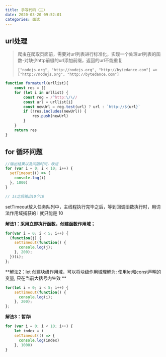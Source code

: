 ```yaml
---
title: 手写代码（二）
date: 2020-03-20 09:52:01
categories: 面试
---
```


## url处理

> 爬虫在爬取页面前，需要对url列表进行标准化，实现一个处理url列表的函数-对缺少http前缀的url添加前缀，返回的url不能重复
>
> `["nodejs.org", "http://nodejs.org", "http://bytedance.com"] => ["http://nodejs.org", "http://bytedance.com"]`

```js
function formaturl(urllist){
    const res = []
    for (let i in urllist) {
        const reg = /^http:\/\//
        const url = urllist[i]
        const newUrl = reg.test(url) ? url : `http://${url}`
        if (!res.includes(newUrl)) {
            res.push(newUrl)
        }
    }
    return res
}
```

## for 循环问题

```js
//输出结果以及间隔时间，改进 
for (var i = 0; i < 10; i++) {     
  setTimeout(() => {         
    console.log(i)     
  }, 1000)
}

// 1s之后输出10个10
```

setTimeout放入任务队列中，主线程执行完毕之后，等到回调函数执行时，用词法作用域捕获的 i 就只能是 10

**解法1：采用立即执行函数，创建函数作用域；**

```js
for(var i = 0; i < 5; i++) {
  (function(j) {
    setTimeout(function() {
      console.log(j);
    }, 200);
  })(i);
};
```

**解法2：let  创建块级作用域，可以将块级作用域理解为: 使用let和const声明的变量, 只在当前大括号内生效 ** 

```js
for(let i = 0; i < 5; i++) {
    setTimeout(function() {
      console.log(i);
    }, 200);
};
```

**解法3：暂存i**

```js
for (var i = 0; i < 10; i++) {
    let index = i
    setTimeout(() => {
      console.log(index)
    }, 1000)
}
```